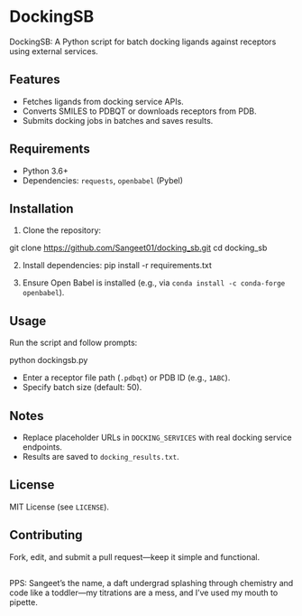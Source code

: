 # DockingSB

DockingSB: A Python script for batch docking ligands against receptors using external services.

## Features
- Fetches ligands from docking service APIs.
- Converts SMILES to PDBQT or downloads receptors from PDB.
- Submits docking jobs in batches and saves results.

## Requirements
- Python 3.6+
- Dependencies: `requests`, `openbabel` (Pybel)

## Installation

1. Clone the repository:

git clone https://github.com/Sangeet01/docking_sb.git
cd docking_sb


2. Install dependencies:
pip install -r requirements.txt



3. Ensure Open Babel is installed (e.g., via `conda install -c conda-forge openbabel`).

## Usage

Run the script and follow prompts:

python dockingsb.py



- Enter a receptor file path (`.pdbqt`) or PDB ID (e.g., `1ABC`).
- Specify batch size (default: 50).

## Notes
- Replace placeholder URLs in `DOCKING_SERVICES` with real docking service endpoints.
- Results are saved to `docking_results.txt`.

## License

MIT License (see `LICENSE`).

## Contributing

Fork, edit, and submit a pull request—keep it simple and functional.

##

PPS: Sangeet’s the name, a daft undergrad splashing through chemistry and code like a toddler—my titrations are a mess, and I’ve used my mouth to pipette.

